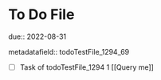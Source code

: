 # To Do File

due:: 2022-08-31

metadatafield:: todoTestFile_1294_69

- [ ] Task of todoTestFile_1294 1 [[Query me]]
